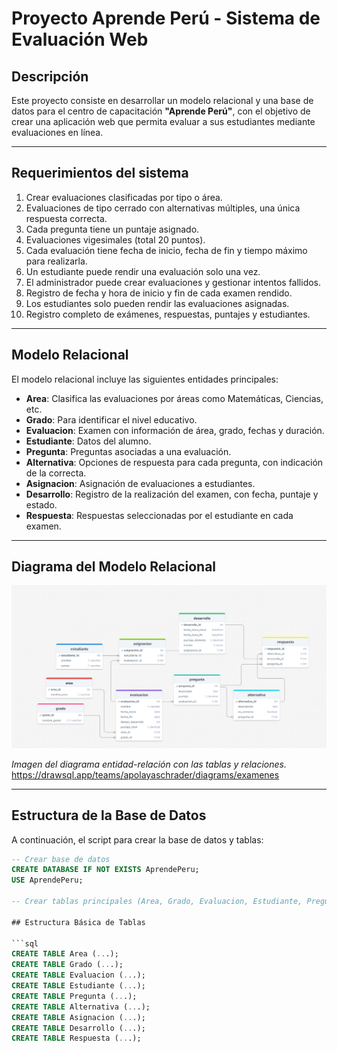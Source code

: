 # Proyecto Aprende Perú - Sistema de Evaluación Web

## Descripción

Este proyecto consiste en desarrollar un modelo relacional y una base de datos para el centro de capacitación **"Aprende Perú"**, con el objetivo de crear una aplicación web que permita evaluar a sus estudiantes mediante evaluaciones en línea.

---

## Requerimientos del sistema

1. Crear evaluaciones clasificadas por tipo o área.
2. Evaluaciones de tipo cerrado con alternativas múltiples, una única respuesta correcta.
3. Cada pregunta tiene un puntaje asignado.
4. Evaluaciones vigesimales (total 20 puntos).
5. Cada evaluación tiene fecha de inicio, fecha de fin y tiempo máximo para realizarla.
6. Un estudiante puede rendir una evaluación solo una vez.
7. El administrador puede crear evaluaciones y gestionar intentos fallidos.
8. Registro de fecha y hora de inicio y fin de cada examen rendido.
9. Los estudiantes solo pueden rendir las evaluaciones asignadas.
10. Registro completo de exámenes, respuestas, puntajes y estudiantes.

---

## Modelo Relacional

El modelo relacional incluye las siguientes entidades principales:

- **Area**: Clasifica las evaluaciones por áreas como Matemáticas, Ciencias, etc.
- **Grado**: Para identificar el nivel educativo.
- **Evaluacion**: Examen con información de área, grado, fechas y duración.
- **Estudiante**: Datos del alumno.
- **Pregunta**: Preguntas asociadas a una evaluación.
- **Alternativa**: Opciones de respuesta para cada pregunta, con indicación de la correcta.
- **Asignacion**: Asignación de evaluaciones a estudiantes.
- **Desarrollo**: Registro de la realización del examen, con fecha, puntaje y estado.
- **Respuesta**: Respuestas seleccionadas por el estudiante en cada examen.

---

## Diagrama del Modelo Relacional

![alt text](image.png)

*Imagen del diagrama entidad-relación con las tablas y relaciones.*
https://drawsql.app/teams/apolayaschrader/diagrams/examenes

---

## Estructura de la Base de Datos

A continuación, el script para crear la base de datos y tablas:

```sql
-- Crear base de datos
CREATE DATABASE IF NOT EXISTS AprendePeru;
USE AprendePeru;

-- Crear tablas principales (Area, Grado, Evaluacion, Estudiante, Pregunta, Alternativa, Asignacion, Desarrollo, Respuesta)

## Estructura Básica de Tablas

```sql
CREATE TABLE Area (...);
CREATE TABLE Grado (...);
CREATE TABLE Evaluacion (...);
CREATE TABLE Estudiante (...);
CREATE TABLE Pregunta (...);
CREATE TABLE Alternativa (...);
CREATE TABLE Asignacion (...);
CREATE TABLE Desarrollo (...);
CREATE TABLE Respuesta (...);